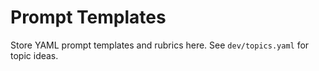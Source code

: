 # Prompt Templates

Store YAML prompt templates and rubrics here. See `dev/topics.yaml` for topic ideas.
